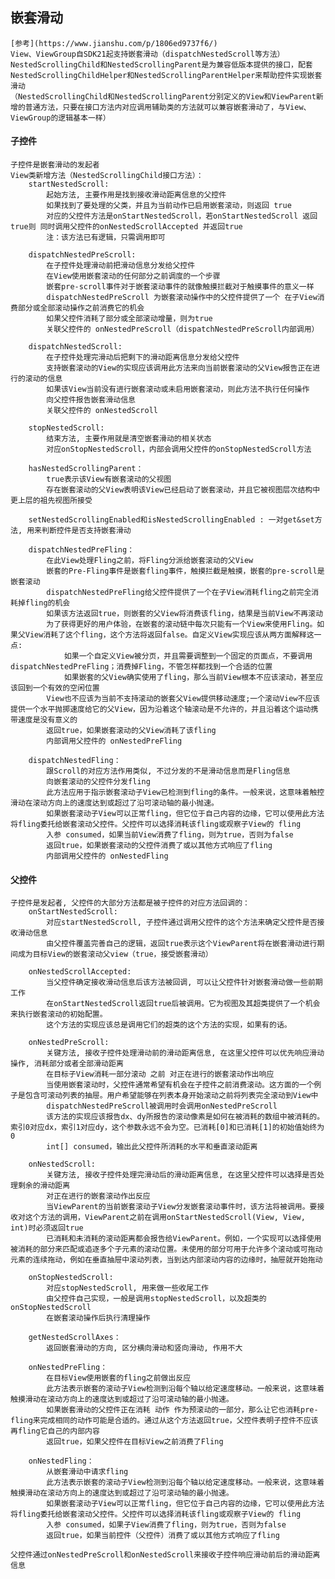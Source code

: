 
## 嵌套滑动

    [参考](https://www.jianshu.com/p/1806ed9737f6/)
    View、ViewGroup自SDK21起支持嵌套滑动（dispatchNestedScroll等方法）
    NestedScrollingChild和NestedScrollingParent是为兼容低版本提供的接口，配套NestedScrollingChildHelper和NestedScrollingParentHelper来帮助控件实现嵌套滑动
    （NestedScrollingChild和NestedScrollingParent分别定义的View和ViewParent新增的普通方法，只要在接口方法内对应调用辅助类的方法就可以兼容嵌套滑动了，与View、ViewGroup的逻辑基本一样）

#### 子控件

    子控件是嵌套滑动的发起者
    View类新增方法（NestedScrollingChild接口方法）：
        startNestedScroll:
            起始方法, 主要作用是找到接收滑动距离信息的父控件
            如果找到了要处理的父类，并且为当前动作已启用嵌套滚动，则返回 true
            对应的父控件方法是onStartNestedScroll，若onStartNestedScroll 返回true则 同时调用父控件的onNestedScrollAccepted 并返回true
            注：该方法已有逻辑，只需调用即可

        dispatchNestedPreScroll:
            在子控件处理滑动前把滑动信息分发给父控件
            在View使用嵌套滚动的任何部分之前调度的一个步骤
            嵌套pre-scroll事件对于嵌套滚动事件的就像触摸拦截对于触摸事件的意义一样
            dispatchNestedPreScroll 为嵌套滚动操作中的父控件提供了一个 在子View消费部分或全部滚动操作之前消费它的机会
            如果父控件消耗了部分或全部滚动增量，则为true
            关联父控件的 onNestedPreScroll（dispatchNestedPreScroll内部调用）

        dispatchNestedScroll:
            在子控件处理完滑动后把剩下的滑动距离信息分发给父控件
            支持嵌套滚动的View的实现应该调用此方法来向当前嵌套滚动的父View报告正在进行的滚动的信息
            如果该View当前没有进行嵌套滚动或未启用嵌套滚动，则此方法不执行任何操作
            向父控件报告嵌套滑动信息
            关联父控件的 onNestedScroll

        stopNestedScroll:
            结束方法, 主要作用就是清空嵌套滑动的相关状态
            对应onStopNestedScroll，内部会调用父控件的onStopNestedScroll方法

        hasNestedScrollingParent：
            true表示该View有嵌套滚动的父视图
            存在嵌套滚动的父View表明该View已经启动了嵌套滚动，并且它被视图层次结构中更上层的祖先视图所接受

        setNestedScrollingEnabled和isNestedScrollingEnabled : 一对get&set方法, 用来判断控件是否支持嵌套滑动

        dispatchNestedPreFling：
            在此View处理Fling之前，将Fling分派给嵌套滚动的父View
            嵌套的Pre-Fling事件是嵌套fling事件，触摸拦截是触摸，嵌套的pre-scroll是嵌套滚动
            dispatchNestedPreFling给父控件提供了一个在子View消耗fling之前完全消耗掉fling的机会
            如果该方法返回true，则嵌套的父View将消费该fling，结果是当前View不再滚动
            为了获得更好的用户体验，在嵌套的滚动链中每次只能有一个View来使用Fling。如果父View消耗了这个fling，这个方法将返回false。自定义View实现应该从两方面解释这一点:
                如果一个自定义View被分页，并且需要调整到一个固定的页面点，不要调用dispatchNestedPreFling；消费掉Fling，不管怎样都找到一个合适的位置
                如果嵌套的父View确实使用了fling，那么当前View根本不应该滚动，甚至应该回到一个有效的空闲位置
            View也不应该为当前不支持滚动的嵌套父View提供移动速度;一个滚动View不应该提供一个水平抛掷速度给它的父View，因为沿着这个轴滚动是不允许的，并且沿着这个运动携带速度是没有意义的
            返回true，如果嵌套滚动的父View消耗了该fling
            内部调用父控件的 onNestedPreFling

        dispatchNestedFling：
            跟Scroll的对应方法作用类似, 不过分发的不是滑动信息而是Fling信息
            向嵌套滚动的父控件分发fling
            此方法应用于指示嵌套滚动子View已检测到fling的条件。一般来说，这意味着触控滑动在滚动方向上的速度达到或超过了沿可滚动轴的最小抛速。
            如果嵌套滚动子View可以正常fling，但它位于自己内容的边缘，它可以使用此方法将fling委托给嵌套滚动父控件。父控件可以选择消耗该fling或观察子View的 fling
            入参 consumed，如果当前View消费了fling，则为true，否则为false
            返回true，如果嵌套滚动的父控件消费了或以其他方式响应了fling
            内部调用父控件的 onNestedFling

#### 父控件

    子控件是发起者, 父控件的大部分方法都是被子控件的对应方法回调的：
        onStartNestedScroll:
            对应startNestedScroll, 子控件通过调用父控件的这个方法来确定父控件是否接收滑动信息
            由父控件覆盖完善自己的逻辑，返回true表示这个ViewParent将在嵌套滑动进行期间成为目标View的嵌套滚动父view（true，接受嵌套滑动）

        onNestedScrollAccepted:
            当父控件确定接收滑动信息后该方法被回调, 可以让父控件针对嵌套滑动做一些前期工作
            在onStartNestedScroll返回true后被调用。它为视图及其超类提供了一个机会来执行嵌套滚动的初始配置。
            这个方法的实现应该总是调用它们的超类的这个方法的实现，如果有的话。

        onNestedPreScroll:
            关键方法, 接收子控件处理滑动前的滑动距离信息, 在这里父控件可以优先响应滑动操作, 消耗部分或者全部滑动距离
            在目标子View消耗一部分滚动 之前 对正在进行的嵌套滚动作出响应
            当使用嵌套滚动时，父控件通常希望有机会在子控件之前消费滚动。这方面的一个例子是包含可滚动列表的抽屉。用户希望能够在列表本身开始滚动之前将列表完全滚动到View中
            dispatchNestedPreScroll被调用时会调用onNestedPreScroll
            该方法的实现应该报告dx、dy所报告的滚动像素是如何在被消耗的数组中被消耗的。索引0对应dx，索引1对应dy，这个参数永远不会为空。已消耗[0]和已消耗[1]的初始值始终为0
            int[] consumed，输出此父控件所消耗的水平和垂直滚动距离
        
        onNestedScroll:
            关键方法, 接收子控件处理完滑动后的滑动距离信息, 在这里父控件可以选择是否处理剩余的滑动距离
            对正在进行的嵌套滚动作出反应
            当ViewParent的当前嵌套滚动子View分发嵌套滚动事件时，该方法将被调用。要接收对这个方法的调用，ViewParent之前在调用onStartNestedScroll(View, View, int)时必须返回true
            已消耗和未消耗的滚动距离都会报告给ViewParent。例如，一个实现可以选择使用被消耗的部分来匹配或追逐多个子元素的滚动位置。未使用的部分可用于允许多个滚动或可拖动元素的连续拖动，例如在垂直抽屉中滚动列表，当到达内部滚动内容的边缘时，抽屉就开始拖动

        onStopNestedScroll:
            对应stopNestedScroll, 用来做一些收尾工作
            由父控件自己实现，一般是调用stopNestedScroll，以及超类的onStopNestedScroll
            在嵌套滚动操作后执行清理操作

        getNestedScrollAxes：
            返回嵌套滑动的方向, 区分横向滑动和竖向滑动, 作用不大

        onNestedPreFling：
            在目标View使用嵌套的fling之前做出反应
            此方法表示嵌套的滚动子View检测到沿每个轴以给定速度移动。一般来说，这意味着触摸滑动在滚动方向上的速度达到或超过了沿可滚动轴的最小抛速。
            如果嵌套滑动的父控件正在消耗 动作 作为预滚动的一部分，那么让它也消耗pre-fling来完成相同的动作可能是合适的。通过从这个方法返回true，父控件表明子控件不应该再fling它自己的内部内容
            返回true，如果父控件在目标View之前消费了Fling

        onNestedFling：
            从嵌套滑动中请求fling
            此方法表示嵌套的滚动子View检测到沿每个轴以给定速度移动。一般来说，这意味着触摸滑动在滚动方向上的速度达到或超过了沿可滚动轴的最小抛速。
            如果嵌套滚动子View可以正常fling，但它位于自己内容的边缘，它可以使用此方法将fling委托给嵌套滚动父控件。父控件可以选择消耗该fling或观察子View的 fling
            入参 consumed，如果子View消费了fling，则为true，否则为false
            返回true，如果当前控件（父控件）消费了或以其他方式响应了fling

    父控件通过onNestedPreScroll和onNestedScroll来接收子控件响应滑动前后的滑动距离信息